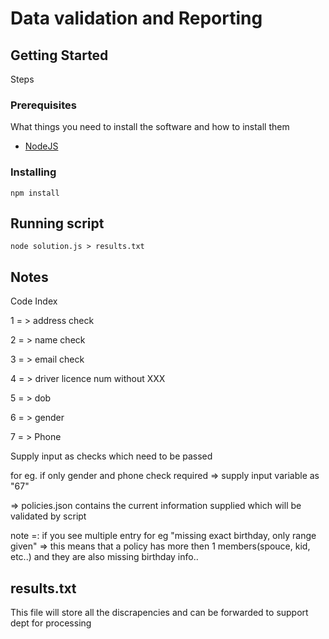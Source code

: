 # Data validation and Reporting

## Getting Started

Steps
### Prerequisites

What things you need to install the software and how to install them

* [NodeJS](https://nodejs.org/en/) 

### Installing

```
npm install
```

## Running script

```
node solution.js > results.txt
```

## Notes

Code Index

1 = > address check

2 = > name check 

3 = > email check 

4 = > driver licence num without XXX 

5 = > dob 

6 = > gender 

7 = > Phone 

Supply input as checks which need to be passed 

for eg. if only gender and phone check required => supply input variable as "67"

=> policies.json contains the current information supplied which will be validated by script

note =: if you see multiple entry for eg "missing exact birthday, only range given" => this means that a policy has more then 1 members(spouce, kid, etc..) and they are also missing birthday info..

## results.txt

This file will store all the discrapencies and can be forwarded to support dept for processing


